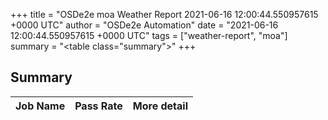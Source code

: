 +++
title = "OSDe2e moa Weather Report 2021-06-16 12:00:44.550957615 +0000 UTC"
author = "OSDe2e Automation"
date = "2021-06-16 12:00:44.550957615 +0000 UTC"
tags = ["weather-report", "moa"]
summary = "<table class=\"summary\"></table>"
+++
## Summary

| Job Name | Pass Rate | More detail |
|----------|-----------|-------------|




